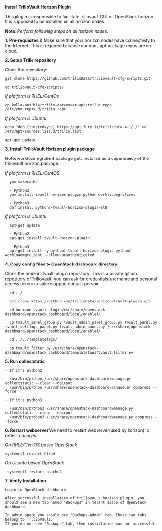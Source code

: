 **Install TrilioVault Horizon Plugin**

This plugin is responsible to facilitate triliovault GUI on OpenStack horizon.
It is supposed to be installed on all horizon nodes.

**Note**: *Perform following steps on all horizon nodes.*


**1. Pre-requisites**
  i) Make sure that your horizon nodes have connectivity to the Internet. 
  This is required because our yum, apt package repos are on cloud. 
  
**2. Setup Trilio repository**

Clone the repository:


    git clone https://github.com/trilioData/triliovault-cfg-scripts.git
   
    cd triliovault-cfg-scripts/
   
  *If platform is RHEL/CentOs*

    cp kolla-ansible/trilio-datamover-api/trilio.repo /etc/yum.repos.d/trilio.repo

  *If platform is Ubuntu*
  
    echo "deb [trusted=yes] https://apt.fury.io/triliodata-4-1/ /" >> /etc/apt/sources.list.d/trilio.list

    apt-get update

**3. Install TrilioVault Horizon plugin package**

Note: workloadmgrclient package gets installed as a dependency of the triliovault horizon package.

   *If platform is RHEL/CentOS*
   
      yum makecache

      - Python2
      yum install tvault-horizon-plugin python-workloadmgrclient
   
      - Python3
      dnf install python3-tvault-horizon-plugin-el8
      
   *If platform is Ubuntu*
   
      apt-get update

      - Python2
      apt-get install tvault-horizon-plugin
      
      - Python3
      apt-get install -y python3-tvault-horizon-plugin python3-workloadmgrclient --allow-unauthenticated
    
**4. Copy config files to OpenStack dashboard directory**

Clone the horizon-tvault-plugin repository. This is a private github repository of TrilioVault, you can ask for credentials(username and personal access token) to sales/support contact person.

      cd ../

      git clone https://github.com/trilioData/horizon-tvault-plugin.git
    
      cd horizon-tvault-plugin/usr/share/openstack-dashboard/openstack_dashboard/local/enabled/
    
      cp tvault_panel_group.py tvault_admin_panel_group.py tvault_panel.py tvault_settings_panel.py tvault_admin_panel.py /usr/share/openstack-dashboard/openstack_dashboard/local/enabled/
    
      cd ../../templatetags/
    
      cp tvault_filter.py /usr/share/openstack-dashboard/openstack_dashboard/templatetags/tvault_filter.py
    
     
**5. Run collectstatic**

  
    - If it's python2

      /usr/bin/python /usr/share/openstack-dashboard/manage.py collectstatic --clear --noinput
      /usr/bin/python /usr/share/openstack-dashboard/manage.py compress --force

    - If it's python3
    
      /usr/bin/python3 /usr/share/openstack-dashboard/manage.py collectstatic --clear --noinput
      /usr/bin/python3 /usr/share/openstack-dashboard/manage.py compress --force
    

**6. Restart webserver**
   We need to restart webserver(used by horizon) to reflect changes.
   
  *On RHLE/CentOS based OpenStack*
  
    systemctl restart httpd

  *On Ubuntu based OpenStack*
     
     systemctl restart apache2


**7. Verify Installation**
    
    Login to OpenStack dashboard.
    
    After successful installation of triliovault horizon plugin, you should see a new tab named "Backups" in tenant space of OpenStack dashboard.
    
    In admin space you should see "Backups-Admin" tab. These two tabs belong to TrilioVault.
    If you do not see "Backups" tab, then installation was not successful. 






















